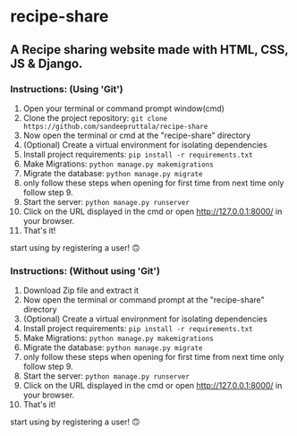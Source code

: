 # recipe-share

## A Recipe sharing website made with HTML, CSS, JS & Django.

### Instructions: (Using 'Git')
1. Open your terminal or command prompt window(cmd)
2. Clone the project repository: `git clone https://github.com/sandeepruttala/recipe-share`
3. Now open the terminal or cmd at the "recipe-share" directory
4. (Optional) Create a virtual environment for isolating dependencies
5. Install project requirements: `pip install -r requirements.txt`
6. Make Migrations: `python manage.py makemigrations`
7. Migrate the database: `python manage.py migrate`
8. only follow these steps when opening for first time from next time only follow step 9.
9. Start the server: `python manage.py runserver`
10. Click on the URL displayed in the cmd or open http://127.0.0.1:8000/ in your browser.
11. That's it!

start using by registering a user! 🙃

### Instructions: (Without using 'Git')
1. Download Zip file and extract it
2. Now open the terminal or command prompt at the "recipe-share" directory
3. (Optional) Create a virtual environment for isolating dependencies
4. Install project requirements: `pip install -r requirements.txt`
5. Make Migrations: `python manage.py makemigrations`
6. Migrate the database: `python manage.py migrate`
7. only follow these steps when opening for first time from next time only follow step 9.
8. Start the server: `python manage.py runserver`
9. Click on the URL displayed in the cmd or open http://127.0.0.1:8000/ in your browser.
10. That's it!

start using by registering a user! 🙃
